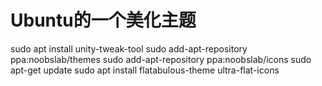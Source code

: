 # Ubuntu的一个美化主题
sudo apt install unity-tweak-tool
sudo add-apt-repository ppa:noobslab/themes
sudo add-apt-repository ppa:noobslab/icons
sudo apt-get update
sudo apt install flatabulous-theme ultra-flat-icons
